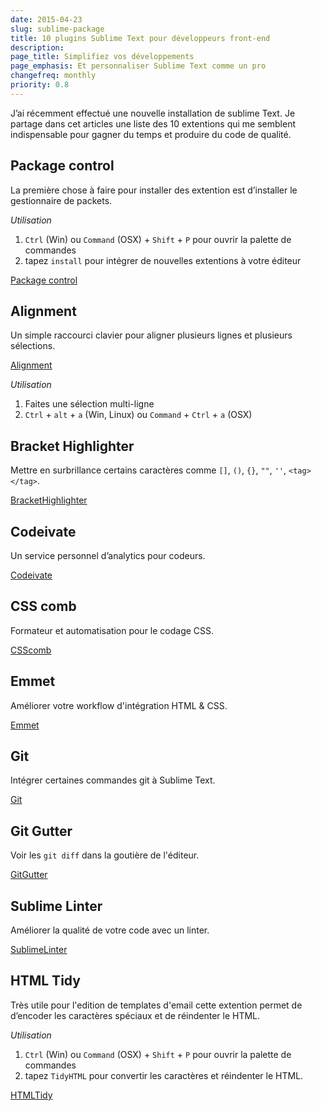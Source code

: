 ```yaml
---
date: 2015-04-23
slug: sublime-package
title: 10 plugins Sublime Text pour développeurs front-end
description:
page_title: Simplifiez vos développements
page_emphasis: Et personnaliser Sublime Text comme un pro
changefreq: monthly
priority: 0.8
---
```


J’ai récemment effectué une nouvelle installation de sublime Text. Je partage dans cet articles une liste des 10 extentions qui me semblent indispensable pour gagner du temps et produire du code de qualité.

## Package control
La première chose à faire pour installer des extention est d’installer le gestionnaire de packets.

_Utilisation_

1. `Ctrl` (Win) ou `Command` (OSX) + `Shift` + `P` pour ouvrir la palette de commandes
2. tapez `install` pour intégrer de nouvelles extentions à votre éditeur

[Package control](https://packagecontrol.io/installation)

## Alignment
Un simple raccourci clavier pour aligner plusieurs lignes et plusieurs sélections.

[Alignment](https://packagecontrol.io/packages/Alignment)

_Utilisation_

1. Faites une sélection multi-ligne
2. `Ctrl` + `alt` + `a` (Win, Linux) ou `Command` + `Ctrl` + `a` (OSX)

## Bracket Highlighter
Mettre en surbrillance certains caractères comme `[]`, `()`, `{}`, `""`, `''`, `<tag></tag>`.

[BracketHighlighter](https://packagecontrol.io/packages/BracketHighlighter)

## Codeivate
Un service personnel d’analytics pour codeurs.

[Codeivate](https://packagecontrol.io/packages/Codeivate)

## CSS comb
Formateur et automatisation pour le codage CSS.

[CSScomb](https://packagecontrol.io/packages/CSScomb)

## Emmet
Améliorer votre workflow d'intégration HTML & CSS.

[Emmet](https://packagecontrol.io/packages/Emmet)

## Git
Intégrer certaines commandes git à Sublime Text.

[Git](https://packagecontrol.io/packages/Git)

## Git Gutter
Voir les `git diff` dans la goutière de l'éditeur.

[GitGutter](https://packagecontrol.io/packages/GitGutter)

## Sublime Linter
Améliorer la qualité de votre code avec un linter.

[SublimeLinter](https://packagecontrol.io/packages/SublimeLinter)

## HTML Tidy
Très utile pour l'edition de templates d'email cette extention permet de d’encoder les caractères spéciaux et de réindenter le HTML.

_Utilisation_

1. `Ctrl` (Win) ou `Command` (OSX) + `Shift` + `P` pour ouvrir la palette de commandes
2. tapez `TidyHTML` pour convertir les caractères et réindenter le HTML.

[HTMLTidy](https://packagecontrol.io/packages/TidyHTML5)
